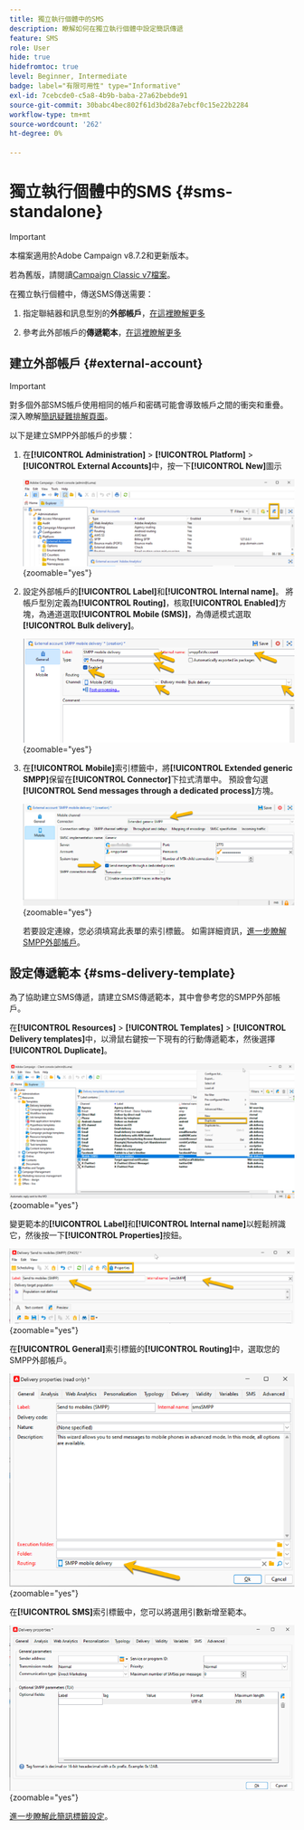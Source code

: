 ```yaml
---
title: 獨立執行個體中的SMS
description: 瞭解如何在獨立執行個體中設定簡訊傳遞
feature: SMS
role: User
hide: true
hidefromtoc: true
level: Beginner, Intermediate
badge: label="有限可用性" type="Informative"
exl-id: 7cebcde0-c5a8-4b9b-baba-27a62bebde91
source-git-commit: 30babc4bec802f61d3bd28a7ebcf0c15e22b2284
workflow-type: tm+mt
source-wordcount: '262'
ht-degree: 0%

---
```


# 獨立執行個體中的SMS {#sms-standalone}

>[!IMPORTANT]
>
>本檔案適用於Adobe Campaign v8.7.2和更新版本。
>
>若為舊版，請閱讀[Campaign Classic v7檔案](https://experienceleague.adobe.com/en/docs/campaign-classic/using/sending-messages/sending-messages-on-mobiles/sms-set-up/sms-set-up)。

在獨立執行個體中，傳送SMS傳送需要：

1. 指定聯結器和訊息型別的&#x200B;**外部帳戶**，[在這裡瞭解更多](#external-account)

1. 參考此外部帳戶的&#x200B;**傳遞範本**，[在這裡瞭解更多](#sms-delivery-template)

## 建立外部帳戶 {#external-account}

>[!IMPORTANT]
>
>對多個外部SMS帳戶使用相同的帳戶和密碼可能會導致帳戶之間的衝突和重疊。 深入瞭解[簡訊疑難排解頁面](smpp-connection.md#sms-troubleshooting)。

以下是建立SMPP外部帳戶的步驟：

1. 在&#x200B;**[!UICONTROL Administration]** > **[!UICONTROL Platform]** > **[!UICONTROL External Accounts]**&#x200B;中，按一下&#x200B;**[!UICONTROL New]**&#x200B;圖示

   ![](assets/sms_extaccount.png){zoomable="yes"}

1. 設定外部帳戶的&#x200B;**[!UICONTROL Label]**&#x200B;和&#x200B;**[!UICONTROL Internal name]**。 將帳戶型別定義為&#x200B;**[!UICONTROL Routing]**，核取&#x200B;**[!UICONTROL Enabled]**&#x200B;方塊，為通道選取&#x200B;**[!UICONTROL Mobile (SMS)]**，為傳遞模式選取&#x200B;**[!UICONTROL Bulk delivery]**。

   ![](assets/sms_extaccount_new.png){zoomable="yes"}

1. 在&#x200B;**[!UICONTROL Mobile]**&#x200B;索引標籤中，將&#x200B;**[!UICONTROL Extended generic SMPP]**&#x200B;保留在&#x200B;**[!UICONTROL Connector]**&#x200B;下拉式清單中。
預設會勾選&#x200B;**[!UICONTROL Send messages through a dedicated process]**&#x200B;方塊。

   ![](assets/sms_extaccount_connector.png){zoomable="yes"}

   若要設定連線，您必須填寫此表單的索引標籤。 如需詳細資訊，[進一步瞭解SMPP外部帳戶](smpp-external-account.md#smpp-connection-settings)。


## 設定傳遞範本 {#sms-delivery-template}

為了協助建立SMS傳遞，請建立SMS傳遞範本，其中會參考您的SMPP外部帳戶。

在&#x200B;**[!UICONTROL Resources]** > **[!UICONTROL Templates]** > **[!UICONTROL Delivery templates]**&#x200B;中，以滑鼠右鍵按一下現有的行動傳遞範本，然後選擇&#x200B;**[!UICONTROL Duplicate]**。

![](assets/sms_template_duplicate.png){zoomable="yes"}

變更範本的&#x200B;**[!UICONTROL Label]**&#x200B;和&#x200B;**[!UICONTROL Internal name]**&#x200B;以輕鬆辨識它，然後按一下&#x200B;**[!UICONTROL Properties]**&#x200B;按鈕。

![](assets/sms_template_name.png){zoomable="yes"}

在&#x200B;**[!UICONTROL General]**&#x200B;索引標籤的&#x200B;**[!UICONTROL Routing]**&#x200B;中，選取您的SMPP外部帳戶。

![](assets/sms_template_routing.png){zoomable="yes"}

在&#x200B;**[!UICONTROL SMS]**&#x200B;索引標籤中，您可以將選用引數新增至範本。

![](assets/sms_template_properties.png){zoomable="yes"}

[進一步瞭解此簡訊標籤設定](sms-delivery-settings.md)。
